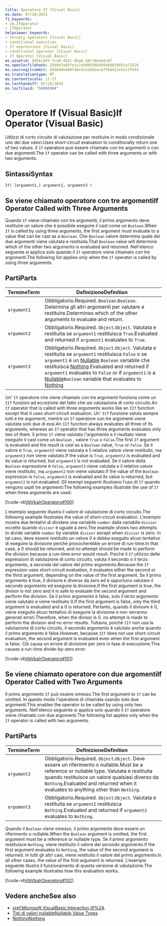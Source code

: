 ```yaml
---
title: Operatore If (Visual Basic)
ms.date: 07/20/2015
f1_keywords:
- vb.IfOperator
- IfOperator
helpviewer_keywords:
- ternary operators [Visual Basic]
- conditional execution
- If expressions [Visual Basic]
- conditional operator [Visual Basic]
- If Operator [Visual Basic]
ms.assetid: dd56c9df-7cd4-442c-9ba6-20c70ee44c8f
ms.openlocfilehash: 25b0d7e85fe1c1e0d0589b4b9a9db2d85ca71526
ms.sourcegitcommit: 40364ded04fa6cdcb2b6beca7f68412e2e12f633
ms.translationtype: MT
ms.contentlocale: it-IT
ms.lasthandoff: 02/28/2019
ms.locfileid: "56965904"
---
```

# <a name="if-operator-visual-basic"></a><span data-ttu-id="2d052-102">Operatore If (Visual Basic)</span><span class="sxs-lookup"><span data-stu-id="2d052-102">If Operator (Visual Basic)</span></span>
<span data-ttu-id="2d052-103">Utilizzi di corto circuito di valutazione per restituire in modo condizionale uno dei due valori.</span><span class="sxs-lookup"><span data-stu-id="2d052-103">Uses short-circuit evaluation to conditionally return one of two values.</span></span> <span data-ttu-id="2d052-104">Il `If` operatore può essere chiamato con tre argomenti o con due argomenti.</span><span class="sxs-lookup"><span data-stu-id="2d052-104">The `If` operator can be called with three arguments or with two arguments.</span></span>  
  
## <a name="syntax"></a><span data-ttu-id="2d052-105">Sintassi</span><span class="sxs-lookup"><span data-stu-id="2d052-105">Syntax</span></span>  
  
```  
If( [argument1,] argument2, argument3 )  
```  
  
## <a name="if-operator-called-with-three-arguments"></a><span data-ttu-id="2d052-106">Se viene chiamato operatore con tre argomenti</span><span class="sxs-lookup"><span data-stu-id="2d052-106">If Operator Called with Three Arguments</span></span>  
 <span data-ttu-id="2d052-107">Quando `If` viene chiamato con tre argomenti, il primo argomento deve restituire un valore che è possibile eseguire il cast come un `Boolean`.</span><span class="sxs-lookup"><span data-stu-id="2d052-107">When `If` is called by using three arguments, the first argument must evaluate to a value that can be cast as a `Boolean`.</span></span> <span data-ttu-id="2d052-108">Che `Boolean` valore determina quale dei due argomenti viene valutata e restituita.</span><span class="sxs-lookup"><span data-stu-id="2d052-108">That `Boolean` value will determine which of the other two arguments is evaluated and returned.</span></span> <span data-ttu-id="2d052-109">Nell'elenco seguente si applica solo quando il `If` operatore viene chiamato con tre argomenti.</span><span class="sxs-lookup"><span data-stu-id="2d052-109">The following list applies only when the `If` operator is called by using three arguments.</span></span>  
  
## <a name="parts"></a><span data-ttu-id="2d052-110">Parti</span><span class="sxs-lookup"><span data-stu-id="2d052-110">Parts</span></span>  
  
|<span data-ttu-id="2d052-111">Termine</span><span class="sxs-lookup"><span data-stu-id="2d052-111">Term</span></span>|<span data-ttu-id="2d052-112">Definizione</span><span class="sxs-lookup"><span data-stu-id="2d052-112">Definition</span></span>|  
|---|---|  
|`argument1`|<span data-ttu-id="2d052-113">Obbligatorio.</span><span class="sxs-lookup"><span data-stu-id="2d052-113">Required.</span></span> <span data-ttu-id="2d052-114">`Boolean`.</span><span class="sxs-lookup"><span data-stu-id="2d052-114">`Boolean`.</span></span> <span data-ttu-id="2d052-115">Determina gli altri argomenti per valutare e restituire.</span><span class="sxs-lookup"><span data-stu-id="2d052-115">Determines which of the other arguments to evaluate and return.</span></span>|  
|`argument2`|<span data-ttu-id="2d052-116">Obbligatorio.</span><span class="sxs-lookup"><span data-stu-id="2d052-116">Required.</span></span> <span data-ttu-id="2d052-117">`Object`.</span><span class="sxs-lookup"><span data-stu-id="2d052-117">`Object`.</span></span> <span data-ttu-id="2d052-118">Valutata e restituita se `argument1` restituisca `True`.</span><span class="sxs-lookup"><span data-stu-id="2d052-118">Evaluated and returned if `argument1` evaluates to `True`.</span></span>|  
|`argument3`|<span data-ttu-id="2d052-119">Obbligatorio.</span><span class="sxs-lookup"><span data-stu-id="2d052-119">Required.</span></span> <span data-ttu-id="2d052-120">`Object`.</span><span class="sxs-lookup"><span data-stu-id="2d052-120">`Object`.</span></span> <span data-ttu-id="2d052-121">Valutata e restituita se `argument1` restituisca `False` o se `argument1` è un [Nullable](../../../visual-basic/programming-guide/language-features/data-types/nullable-value-types.md) `Boolean` variabile che restituisca [Nothing](../../../visual-basic/language-reference/nothing.md).</span><span class="sxs-lookup"><span data-stu-id="2d052-121">Evaluated and returned if `argument1` evaluates to `False` or if `argument1` is a [Nullable](../../../visual-basic/programming-guide/language-features/data-types/nullable-value-types.md)`Boolean` variable that evaluates to [Nothing](../../../visual-basic/language-reference/nothing.md).</span></span>|  
  
 <span data-ttu-id="2d052-122">Un' `If` operatore che viene chiamato con tre argomenti funziona come un `IIf` funzioni ad eccezione del fatto che usi valutazione di corto circuito.</span><span class="sxs-lookup"><span data-stu-id="2d052-122">An `If` operator that is called with three arguments works like an `IIf` function except that it uses short-circuit evaluation.</span></span> <span data-ttu-id="2d052-123">Un' `IIf` funzione valuta sempre tutti e tre argomenti, mentre un `If` operatore con tre argomenti viene valutata solo due di essi.</span><span class="sxs-lookup"><span data-stu-id="2d052-123">An `IIf` function always evaluates all three of its arguments, whereas an `If` operator that has three arguments evaluates only two of them.</span></span> <span data-ttu-id="2d052-124">Il primo `If` viene valutato l'argomento e il risultato viene eseguito il cast come un `Boolean` , valore `True` o `False`.</span><span class="sxs-lookup"><span data-stu-id="2d052-124">The first `If` argument is evaluated and the result is cast as a `Boolean` value, `True` or `False`.</span></span> <span data-ttu-id="2d052-125">Se il valore è `True`, `argument2` viene valutata e il relativo valore viene restituito, ma `argument3` non viene valutato.</span><span class="sxs-lookup"><span data-stu-id="2d052-125">If the value is `True`, `argument2` is evaluated and its value is returned, but `argument3` is not evaluated.</span></span> <span data-ttu-id="2d052-126">Se il valore della `Boolean` espressione è `False`, `argument3` viene valutata e il relativo valore viene restituito, ma `argument2` non viene valutato.</span><span class="sxs-lookup"><span data-stu-id="2d052-126">If the value of the `Boolean` expression is `False`, `argument3` is evaluated and its value is returned, but `argument2` is not evaluated.</span></span> <span data-ttu-id="2d052-127">Gli esempi seguenti illustrano l'uso di `If` quando vengono usati tre argomenti:</span><span class="sxs-lookup"><span data-stu-id="2d052-127">The following examples illustrate the use of `If` when three arguments are used:</span></span>  
  
 [!code-vb[VbVbalrOperators#100](~/samples/snippets/visualbasic/VS_Snippets_VBCSharp/VbVbalrOperators/VB/Class4.vb#100)]  
  
 <span data-ttu-id="2d052-128">L'esempio seguente illustra il valore di valutazione di corto circuito.</span><span class="sxs-lookup"><span data-stu-id="2d052-128">The following example illustrates the value of short-circuit evaluation.</span></span> <span data-ttu-id="2d052-129">L'esempio mostra due tentativi di dividere una variabile `number` dalla variabile `divisor` eccetto quando `divisor` è uguale a zero.</span><span class="sxs-lookup"><span data-stu-id="2d052-129">The example shows two attempts to divide variable `number` by variable `divisor` except when `divisor` is zero.</span></span> <span data-ttu-id="2d052-130">In tal caso, deve essere restituito un valore 0 e debba eseguito alcun tentativo di eseguire la divisione perché provocherebbe un errore di run-time.</span><span class="sxs-lookup"><span data-stu-id="2d052-130">In that case, a 0 should be returned, and no attempt should be made to perform the division because a run-time error would result.</span></span> <span data-ttu-id="2d052-131">Poiché il `If` utilizzo delle espressioni di valutazione di corto circuito, valuta il secondo o il terzo argomento, a seconda del valore del primo argomento.</span><span class="sxs-lookup"><span data-stu-id="2d052-131">Because the `If` expression uses short-circuit evaluation, it evaluates either the second or the third argument, depending on the value of the first argument.</span></span> <span data-ttu-id="2d052-132">Se il primo argomento è true, il divisore è diverso da zero ed è opportuno valutare il secondo argomento ed eseguire la divisione.</span><span class="sxs-lookup"><span data-stu-id="2d052-132">If the first argument is true, the divisor is not zero and it is safe to evaluate the second argument and perform the division.</span></span> <span data-ttu-id="2d052-133">Se il primo argomento è false, solo il terzo argomento viene valutato e viene restituito 0.</span><span class="sxs-lookup"><span data-stu-id="2d052-133">If the first argument is false, only the third argument is evaluated and a 0 is returned.</span></span> <span data-ttu-id="2d052-134">Pertanto, quando il divisore è 0, viene eseguito alcun tentativo di eseguire la divisione e non verranno generati errori.</span><span class="sxs-lookup"><span data-stu-id="2d052-134">Therefore, when the divisor is 0, no attempt is made to perform the division and no error results.</span></span> <span data-ttu-id="2d052-135">Tuttavia, poiché `IIf` non usa la valutazione di corto circuito, il secondo argomento è valutato anche quando il primo argomento è false.</span><span class="sxs-lookup"><span data-stu-id="2d052-135">However, because `IIf` does not use short-circuit evaluation, the second argument is evaluated even when the first argument is false.</span></span> <span data-ttu-id="2d052-136">Ciò causa un errore di divisione per zero in fase di esecuzione.</span><span class="sxs-lookup"><span data-stu-id="2d052-136">This causes a run-time divide-by-zero error.</span></span>  
  
 [!code-vb[VbVbalrOperators#101](~/samples/snippets/visualbasic/VS_Snippets_VBCSharp/VbVbalrOperators/VB/Class4.vb#101)]  
  
## <a name="if-operator-called-with-two-arguments"></a><span data-ttu-id="2d052-137">Se viene chiamato operatore con due argomenti</span><span class="sxs-lookup"><span data-stu-id="2d052-137">If Operator Called with Two Arguments</span></span>  
 <span data-ttu-id="2d052-138">Il primo argomento `If` può essere omesso.</span><span class="sxs-lookup"><span data-stu-id="2d052-138">The first argument to `If` can be omitted.</span></span> <span data-ttu-id="2d052-139">In questo modo l'operatore di chiamata usando solo due argomenti.</span><span class="sxs-lookup"><span data-stu-id="2d052-139">This enables the operator to be called by using only two arguments.</span></span> <span data-ttu-id="2d052-140">Nell'elenco seguente si applica solo quando il `If` operatore viene chiamato con due argomenti.</span><span class="sxs-lookup"><span data-stu-id="2d052-140">The following list applies only when the `If` operator is called with two arguments.</span></span>  
  
## <a name="parts"></a><span data-ttu-id="2d052-141">Parti</span><span class="sxs-lookup"><span data-stu-id="2d052-141">Parts</span></span>  
  
|<span data-ttu-id="2d052-142">Termine</span><span class="sxs-lookup"><span data-stu-id="2d052-142">Term</span></span>|<span data-ttu-id="2d052-143">Definizione</span><span class="sxs-lookup"><span data-stu-id="2d052-143">Definition</span></span>|  
|---|---|  
|`argument2`|<span data-ttu-id="2d052-144">Obbligatorio.</span><span class="sxs-lookup"><span data-stu-id="2d052-144">Required.</span></span> <span data-ttu-id="2d052-145">`Object`.</span><span class="sxs-lookup"><span data-stu-id="2d052-145">`Object`.</span></span> <span data-ttu-id="2d052-146">Deve essere un riferimento o nullable.</span><span class="sxs-lookup"><span data-stu-id="2d052-146">Must be a reference or nullable type.</span></span> <span data-ttu-id="2d052-147">Valutata e restituita quando restituisce un valore qualsiasi diverso da `Nothing`.</span><span class="sxs-lookup"><span data-stu-id="2d052-147">Evaluated and returned when it evaluates to anything other than `Nothing`.</span></span>|  
|`argument3`|<span data-ttu-id="2d052-148">Obbligatorio.</span><span class="sxs-lookup"><span data-stu-id="2d052-148">Required.</span></span> <span data-ttu-id="2d052-149">`Object`.</span><span class="sxs-lookup"><span data-stu-id="2d052-149">`Object`.</span></span> <span data-ttu-id="2d052-150">Valutata e restituita se `argument2` restituisca `Nothing`.</span><span class="sxs-lookup"><span data-stu-id="2d052-150">Evaluated and returned if `argument2` evaluates to `Nothing`.</span></span>|  
  
 <span data-ttu-id="2d052-151">Quando il `Boolean` viene omesso, il primo argomento deve essere un riferimento o nullable.</span><span class="sxs-lookup"><span data-stu-id="2d052-151">When the `Boolean` argument is omitted, the first argument must be a reference or nullable type.</span></span> <span data-ttu-id="2d052-152">Se il primo argomento restituisce `Nothing`, viene restituito il valore del secondo argomento.</span><span class="sxs-lookup"><span data-stu-id="2d052-152">If the first argument evaluates to `Nothing`, the value of the second argument is returned.</span></span> <span data-ttu-id="2d052-153">In tutti gli altri casi, viene restituito il valore del primo argomento.</span><span class="sxs-lookup"><span data-stu-id="2d052-153">In all other cases, the value of the first argument is returned.</span></span> <span data-ttu-id="2d052-154">L'esempio seguente illustra il funzionamento di questa versione di valutazione.</span><span class="sxs-lookup"><span data-stu-id="2d052-154">The following example illustrates how this evaluation works.</span></span>  
  
 [!code-vb[VbVbalrOperators#102](~/samples/snippets/visualbasic/VS_Snippets_VBCSharp/VbVbalrOperators/VB/Class4.vb#102)]  
  
## <a name="see-also"></a><span data-ttu-id="2d052-155">Vedere anche</span><span class="sxs-lookup"><span data-stu-id="2d052-155">See also</span></span>
- <xref:Microsoft.VisualBasic.Interaction.IIf%2A>
- [<span data-ttu-id="2d052-156">Tipi di valori nullable</span><span class="sxs-lookup"><span data-stu-id="2d052-156">Nullable Value Types</span></span>](../../../visual-basic/programming-guide/language-features/data-types/nullable-value-types.md)
- [<span data-ttu-id="2d052-157">Nothing</span><span class="sxs-lookup"><span data-stu-id="2d052-157">Nothing</span></span>](../../../visual-basic/language-reference/nothing.md)
